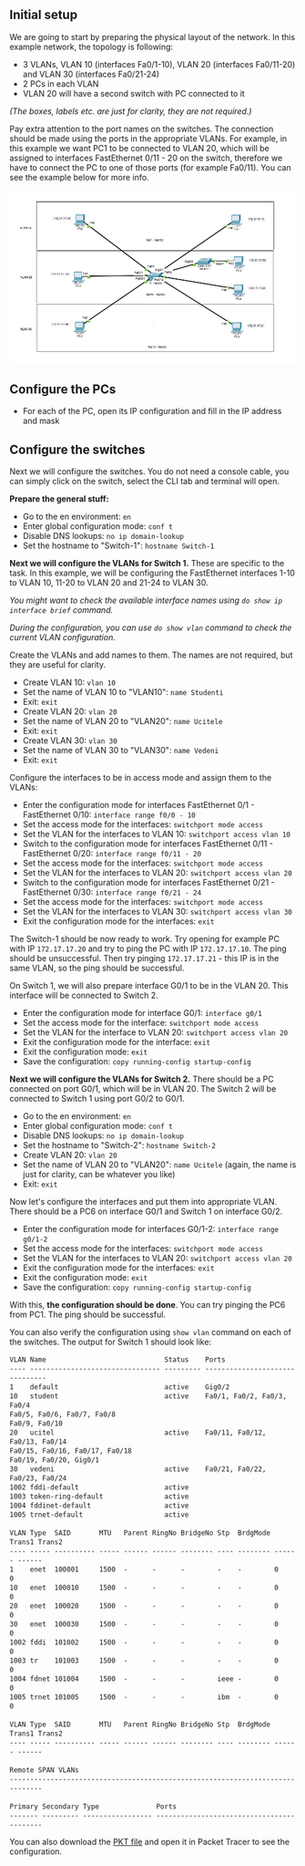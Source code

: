 ## Initial setup

We are going to start by preparing the physical layout of the network. In this example network, the topology is following:

- 3 VLANs, VLAN 10 (interfaces Fa0/1-10), VLAN 20 (interfaces Fa0/11-20) and VLAN 30 (interfaces Fa0/21-24)
- 2 PCs in each VLAN
- VLAN 20 will have a second switch with PC connected to it

*(The boxes, labels etc. are just for clarity, they are not required.)*

Pay extra attention to the port names on the switches. The connection should be made using the ports in the appropriate VLANs. For example, in this example we want PC1 to be connected to VLAN 20, which will be assigned to interfaces FastEthernet 0/11 - 20 on the switch, therefore we have to connect the PC to one of those ports (for example Fa0/11). You can see the example below for more info.

![](../img/vlan_network.png)

## Configure the PCs

 - For each of the PC, open its IP configuration and fill in the IP address and mask

## Configure the switches

Next we will configure the switches. You do not need a console cable, you can simply click on the switch, select the CLI tab and terminal will open.

**Prepare the general stuff:**

- Go to the en environment: `en`
- Enter global configuration mode: `conf t`
- Disable DNS lookups: `no ip domain-lookup`
- Set the hostname to "Switch-1": `hostname Switch-1`

**Next we will configure the VLANs for Switch 1.** These are specific to the task. In this example, we will be configuring the FastEthernet interfaces 1-10 to VLAN 10, 11-20 to VLAN 20 and 21-24 to VLAN 30.

*You might want to check the available interface names using `do show ip interface brief` command.*

*During the configuration, you can use `do show vlan` command to check the current VLAN configuration.*

Create the VLANs and add names to them. The names are not required, but they are useful for clarity.
- Create VLAN 10: `vlan 10`
- Set the name of VLAN 10 to "VLAN10": `name Studenti`
- Exit: `exit`
- Create VLAN 20: `vlan 20`
- Set the name of VLAN 20 to "VLAN20": `name Ucitele`
- Exit: `exit`
- Create VLAN 30: `vlan 30`
- Set the name of VLAN 30 to "VLAN30": `name Vedeni`
- Exit: `exit`

Configure the interfaces to be in access mode and assign them to the VLANs:

- Enter the configuration mode for interfaces FastEthernet 0/1 - FastEthernet 0/10: `interface range f0/0 - 10`
- Set the access mode for the interfaces: `switchport mode access`
- Set the VLAN for the interfaces to VLAN 10: `switchport access vlan 10`
- Switch to the configuration mode for interfaces FastEthernet 0/11 - FastEthernet 0/20: `interface range f0/11 - 20`
- Set the access mode for the interfaces: `switchport mode access`
- Set the VLAN for the interfaces to VLAN 20: `switchport access vlan 20`
- Switch to the configuration mode for interfaces FastEthernet 0/21 - FastEthernet 0/30: `interface range f0/21 - 24`
- Set the access mode for the interfaces: `switchport mode access`
- Set the VLAN for the interfaces to VLAN 30: `switchport access vlan 30`
- Exit the configuration mode for the interfaces: `exit`

The Switch-1 should be now ready to work. Try opening for example PC with IP `172.17.17.20` and try to ping the PC with IP `172.17.17.10`. The ping should be unsuccessful. Then try pinging `172.17.17.21` - this IP is in the same VLAN, so the ping should be successful.

On Switch 1, we will also prepare interface G0/1 to be in the VLAN 20. This interface will be connected to Switch 2.

- Enter the configuration mode for interface G0/1: `interface g0/1`
- Set the access mode for the interface: `switchport mode access`
- Set the VLAN for the interface to VLAN 20: `switchport access vlan 20`
- Exit the configuration mode for the interface: `exit`
- Exit the configuration mode: `exit`
- Save the configuration: `copy running-config startup-config`

**Next we will configure the VLANs for Switch 2.** There should be a PC connected on port G0/1, which will be in VLAN 20. The Switch 2 will be connected to Switch 1 using port G0/2 to G0/1.

- Go to the en environment: `en`
- Enter global configuration mode: `conf t`
- Disable DNS lookups: `no ip domain-lookup`
- Set the hostname to "Switch-2": `hostname Switch-2`
- Create VLAN 20: `vlan 20`
- Set the name of VLAN 20 to "VLAN20": `name Ucitele` (again, the name is just for clarity, can be whatever you like)
- Exit: `exit`

Now let's configure the interfaces and put them into appropriate VLAN. There should be a PC6 on interface G0/1 and Switch 1 on interface G0/2.

- Enter the configuration mode for interfaces G0/1-2: `interface range g0/1-2`
- Set the access mode for the interfaces: `switchport mode access`
- Set the VLAN for the interfaces to VLAN 20: `switchport access vlan 20`
- Exit the configuration mode for the interfaces: `exit`
- Exit the configuration mode: `exit`
- Save the configuration: `copy running-config startup-config`

With this, **the configuration should be done**. You can try pinging the PC6 from PC1. The ping should be successful.

You can also verify the configuration using `show vlan` command on each of the switches. The output for Switch 1 should look like:
```
VLAN Name                             Status    Ports
---- -------------------------------- --------- -------------------------------
1    default                          active    Gig0/2
10   student                          active    Fa0/1, Fa0/2, Fa0/3, Fa0/4
Fa0/5, Fa0/6, Fa0/7, Fa0/8
Fa0/9, Fa0/10
20   ucitel                           active    Fa0/11, Fa0/12, Fa0/13, Fa0/14
Fa0/15, Fa0/16, Fa0/17, Fa0/18
Fa0/19, Fa0/20, Gig0/1
30   vedeni                           active    Fa0/21, Fa0/22, Fa0/23, Fa0/24
1002 fddi-default                     active    
1003 token-ring-default               active    
1004 fddinet-default                  active    
1005 trnet-default                    active

VLAN Type  SAID       MTU   Parent RingNo BridgeNo Stp  BrdgMode Trans1 Trans2
---- ----- ---------- ----- ------ ------ -------- ---- -------- ------ ------
1    enet  100001     1500  -      -      -        -    -        0      0
10   enet  100010     1500  -      -      -        -    -        0      0
20   enet  100020     1500  -      -      -        -    -        0      0
30   enet  100030     1500  -      -      -        -    -        0      0
1002 fddi  101002     1500  -      -      -        -    -        0      0   
1003 tr    101003     1500  -      -      -        -    -        0      0   
1004 fdnet 101004     1500  -      -      -        ieee -        0      0   
1005 trnet 101005     1500  -      -      -        ibm  -        0      0

VLAN Type  SAID       MTU   Parent RingNo BridgeNo Stp  BrdgMode Trans1 Trans2
---- ----- ---------- ----- ------ ------ -------- ---- -------- ------ ------

Remote SPAN VLANs
------------------------------------------------------------------------------

Primary Secondary Type              Ports
------- --------- ----------------- ------------------------------------------
```

You can also download the [PKT file](./pkt_files/vlanky.pkt) and open it in Packet Tracer to see the configuration.